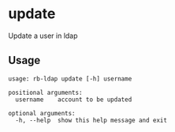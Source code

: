 # update

Update a user in ldap

## Usage

```
usage: rb-ldap update [-h] username

positional arguments:
  username    account to be updated

optional arguments:
  -h, --help  show this help message and exit

```
